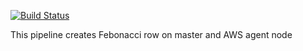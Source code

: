 [![Build Status](http://localhost:8080/buildStatus/icon?job=FB_WH%2Fmaster)](http://localhost:8080/job/FB_WH/job/master/)

This pipeline creates Febonacci row on master and AWS agent node
